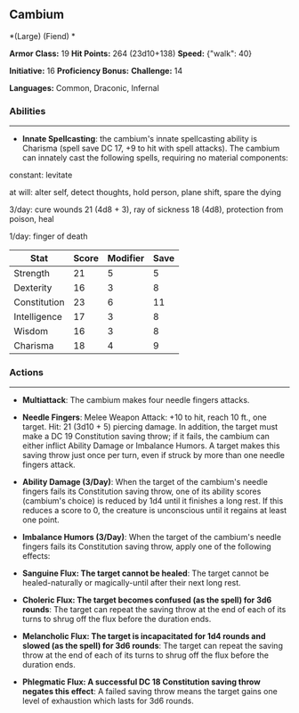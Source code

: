 ## Cambium
*(Large) (Fiend) *

**Armor Class:** 19
**Hit Points:** 264 (23d10+138)
**Speed:** {"walk": 40}

**Initiative:** 16
**Proficiency Bonus:**
**Challenge:** 14

**Languages:** Common, Draconic, Infernal

### Abilities
 --- 
- **Innate Spellcasting**: the cambium's innate spellcasting ability is Charisma (spell save DC 17, +9 to hit with spell attacks). The cambium can innately cast the following spells, requiring no material components:

constant: levitate

at will: alter self, detect thoughts, hold person, plane shift, spare the dying

3/day: cure wounds 21 (4d8 + 3), ray of sickness 18 (4d8), protection from poison, heal

1/day: finger of death



| Stat | Score | Modifier | Save |
| ---- | ---- | ---- | ---- |
| Strength | 21 | 5 | 5 |
| Dexterity | 16 | 3 | 8 |
| Constitution | 23 | 6 | 11 |
| Intelligence | 17 | 3 | 8 |
| Wisdom | 16 | 3 | 8 |
| Charisma | 18 | 4 | 9 |

### Actions
 --- 
- **Multiattack**: The cambium makes four needle fingers attacks.

- **Needle Fingers**: Melee Weapon Attack: +10 to hit, reach 10 ft., one target. Hit: 21 (3d10 + 5) piercing damage. In addition, the target must make a DC 19 Constitution saving throw; if it fails, the cambium can either inflict Ability Damage or Imbalance Humors. A target makes this saving throw just once per turn, even if struck by more than one needle fingers attack.

- **Ability Damage (3/Day)**: When the target of the cambium's needle fingers fails its Constitution saving throw, one of its ability scores (cambium's choice) is reduced by 1d4 until it finishes a long rest. If this reduces a score to 0, the creature is unconscious until it regains at least one point.

- **Imbalance Humors (3/Day)**: When the target of the cambium's needle fingers fails its Constitution saving throw, apply one of the following effects:

- **Sanguine Flux: The target cannot be healed**: The target cannot be healed-naturally or magically-until after their next long rest.

- **Choleric Flux: The target becomes confused (as the spell) for 3d6 rounds**: The target can repeat the saving throw at the end of each of its turns to shrug off the flux before the duration ends.

- **Melancholic Flux: The target is incapacitated for 1d4 rounds and slowed (as the spell) for 3d6 rounds**: The target can repeat the saving throw at the end of each of its turns to shrug off the flux before the duration ends.

- **Phlegmatic Flux: A successful DC 18 Constitution saving throw negates this effect**: A failed saving throw means the target gains one level of exhaustion which lasts for 3d6 rounds.

